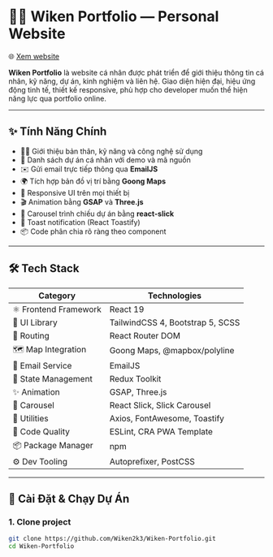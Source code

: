 # 🧑‍🎨 Wiken Portfolio — Personal Website

🌐 [Xem website](https://wikenportfolio.vercel.app)

**Wiken Portfolio** là website cá nhân được phát triển để giới thiệu thông tin cá nhân, kỹ năng, dự án, kinh nghiệm và liên hệ. Giao diện hiện đại, hiệu ứng động tinh tế, thiết kế responsive, phù hợp cho developer muốn thể hiện năng lực qua portfolio online.

---

## ✨ Tính Năng Chính

- 🧑‍💻 Giới thiệu bản thân, kỹ năng và công nghệ sử dụng
- 📂 Danh sách dự án cá nhân với demo và mã nguồn
- ✉️ Gửi email trực tiếp thông qua **EmailJS**
- 🌍 Tích hợp bản đồ vị trí bằng **Goong Maps**
- 📱 Responsive UI trên mọi thiết bị
- 🎬 Animation bằng **GSAP** và **Three.js**
- 🎠 Carousel trình chiếu dự án bằng **react-slick**
- 🍞 Toast notification (React Toastify)
- 📦 Code phân chia rõ ràng theo component

---

## 🛠️ Tech Stack

| Category               | Technologies                                                             |
|------------------------|--------------------------------------------------------------------------|
| ⚛️ Frontend Framework   | React 19                                                                 |
| 💅 UI Library           | TailwindCSS 4, Bootstrap 5, SCSS                                         |
| 🚦 Routing              | React Router DOM                                                         |
| 🗺️ Map Integration      | Goong Maps, @mapbox/polyline                                             |
| 📧 Email Service        | EmailJS                                                                  |
| 🧩 State Management     | Redux Toolkit                                                            |
| ✨ Animation            | GSAP, Three.js                                                           |
| 🎠 Carousel             | React Slick, Slick Carousel                                              |
| 🔧 Utilities            | Axios, FontAwesome, Toastify                                             |
| 🧪 Code Quality         | ESLint, CRA PWA Template                                                 |
| 📦 Package Manager      | npm                                                                      |
| ⚙️ Dev Tooling          | Autoprefixer, PostCSS                                                    |

---
## 🚀 Cài Đặt & Chạy Dự Án

### 1. Clone project

```bash
git clone https://github.com/Wiken2k3/Wiken-Portfolio.git
cd Wiken-Portfolio
